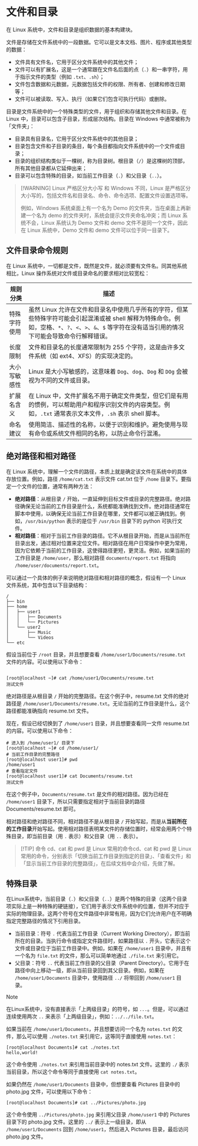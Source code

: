 # 文件和目录

在 Linux 系统中，文件和目录是组织数据的基本构建块。

文件是存储在文件系统中的一段数据。它可以是文本文档、图片、程序或其他类型的数据：

- 文件具有文件名，它用于区分文件系统中的其他文件；
- 文件可以有扩展名，这是一个通常跟在文件名后面的点（`.`）和一串字符，用于指示文件的类型（例如 `.txt`、`.sh`）；
- 文件包含数据和元数据，元数据包括文件的权限、所有者、创建和修改日期等；
- 文件可以被读取、写入、执行（如果它们包含可执行代码）或删除。

目录是文件系统中的一个特殊类型的文件，用于组织和存储其他文件和目录。在 Linux 中，目录可以包含子目录，形成层次结构。目录在 Windows 中通常被称为「文件夹」：

- 目录具有目录名，它用于区分文件系统中的其他目录；
- 目录包含文件和子目录的条目，每个条目都指向文件系统中的一个文件或目录；
- 目录的组织结构类似于一棵树，称为目录树。根目录（`/`）是这棵树的顶部，所有其他目录都从它延伸出来；
- 目录可以包含特殊的目录，如当前工作目录（`.`）和父目录（`..`）。

> [!WARNING] Linux 严格区分大小写
> 和 Windows 不同，Linux 是严格区分大小写的，包括文件名和目录名、命令、命令选项、配置文件设置选项等。
>
> 例如，Windows 系统桌面上有一个名为 Demo 的文件夹，当在桌面上再新建一个名为 demo 的文件夹时，系统会提示文件夹命名冲突；而 Linux 系统不会，Linux 系统认为 Demo 文件和 demo 文件不是同一个文件，因此在 Linux 系统中，Demo 文件和 demo 文件可以位于同一目录下。

## 文件目录命令规则

在 Linux 系统中，一切都是文件，既然是文件，就必须要有文件名。同其他系统相比，Linux 操作系统对文件或目录命名的要求相对比较宽松：

| 规则分类     | 描述                                                                                                                                                                                                     |
| ------------ | -------------------------------------------------------------------------------------------------------------------------------------------------------------------------------------------------------- |
| 特殊字符使用 | 虽然 Linux 允许在文件和目录名中使用几乎所有的字符，但某些特殊字符可能会引起混淆或被 shell 解释为特殊命令。例如，空格、`*`、`?`、`<`、`>`、`&`、`$` 等字符在没有适当引用的情况下可能会导致命令行解释错误。 |
| 长度限制     | 文件和目录名的长度通常限制为 255 个字符，这是由许多文件系统（如 ext4、XFS）的实现决定的。                                                                                                                |
| 大小写敏感性 | Linux 是大小写敏感的，这意味着 `Dog`、`dog`、`Dog` 和 `DOg` 会被视为不同的文件或目录。                                                                                                                   |
| 扩展名含义   | 在 Linux 中，文件扩展名不用于确定文件类型，但它们是有用的惯例，可以帮助用户和程序识别文件的内容类型。例如，`.txt` 通常表示文本文件，`.sh` 表示 shell 脚本。                                                  |
| 命名建议     | 使用简洁、描述性的名称，以便于识别和维护。避免使用与现有命令或系统文件相同的名称，以防止命令行混淆。                                                                                                     |

## 绝对路径和相对路径

在 Linux 系统中，理解一个文件的路径，本质上就是确定该文件在系统中的具体存放位置。例如，路径 `/home/cat.txt` 表示文件 cat.txt 位于 `/home` 目录下。要指定一个文件的位置，通常有两种方法：

- **绝对路径**：从根目录 `/` 开始，一直延伸到目标文件或目录的完整路径。绝对路径确保无论当前的工作目录是什么，系统都能准确找到文件。绝对路径通常在脚本中使用，以确保无论当前工作目录在哪里，文件都可以被正确找到。例如，`/usr/bin/python` 表示的是位于 `/usr/bin` 目录下的 python 可执行文件。
- **相对路径**：相对于当前工作目录的路径。它不从根目录开始，而是从当前所在目录出发，通过相对位置来定位文件。相对路径在用户日常操作中更为常用，因为它依赖于当前的工作目录，这使得路径更短，更灵活。例如，如果当前的工作目录是 `/home/user`，那么相对路径 `documents/report.txt` 将指向 `/home/user/documents/report.txt`。

可以通过一个具体的例子来说明绝对路径和相对路径的概念，假设有一个 Linux 文件系统，其中包含以下目录结构：

```shell
/
├── bin
├── home
│   ├── user1
│   │   ├── Documents
│   │   └── Pictures
│   └── user2
│       ├── Music
│       └── Videos
└── etc
```

假设当前位于 `/root` 目录，并且想要查看 `/home/user1/Documents/resume.txt` 文件的内容。可以使用以下命令：

```shell

[root@localhost ~]# cat /home/user1/Documents/resume.txt
测试文件
```

绝对路径是从根目录 `/` 开始的完整路径。在这个例子中，resume.txt 文件的绝对路径是 `/home/user1/Documents/resume.txt`。无论当前的工作目录是什么，这个路径都能准确指向 resume.txt 文件。

现在，假设已经切换到了 `/home/user1` 目录，并且想要查看同一文件 resume.txt 的内容。可以使用以下命令：

```shell
# 进入到 /home/user1/ 目录下
[root@localhost ~]# cd /home/user1/
# 当前工作目录的完整路径
[root@localhost user1]# pwd
/home/user1
# 查看指定文件
[root@localhost user1]# cat Documents/resume.txt
测试文件
```

在这个例子中，`Documents/resume.txt` 是文件的相对路径。因为已经在 `/home/user1` 目录下，所以只需要指定相对于当前目录的路径 Documents/resume.txt 即可。

相对路径和绝对路径不同，相对路径不是从根目录 `/` 开始写起，而是从**当前所在的工作目录**开始写起。使用相对路径表明某文件的存储位置时，经常会用两个个特殊目录，即当前目录（用 `.` 表示）和父目录（用 `..` 表示）。

> [!TIP] 命令
> cd、cat 和 pwd 是 Linux 常用的命令cd、cat 和 pwd 是 Linux 常用的命令，分别表示「切换当前工作目录到指定的目录」、「查看文件」和「显示当前工作目录的完整路径」，在后续文档中会介绍，先做了解。

## 特殊目录

在Linux系统中，当前目录（`.`）和父目录（`..`）是两个特殊的目录（这两个目录项实际上是一种特殊的硬链接），它们用于表示文件系统中的位置，但并不对应于实际的物理目录。这两个符号在文件路径中非常有用，因为它们允许用户在不明确指定完整路径的情况下引用目录。

- 当前目录：符号 `.` 代表当前工作目录（Current Working Directory），即当前所在的目录。当执行命令或指定文件路径时，如果路径以 `.` 开头，它表示这个文件或目录位于当前工作目录中。例如，如果在 `/home/user1` 目录中，并且有一个名为 `file.txt` 的文件，那么可以简单地通过 `./file.txt` 来引用它。
- 父目录：符号 `..` 代表当前工作目录的父目录（Parent Directory）。它用于在路径中向上移动一级，即从当前目录回到其父目录。例如，如果在 `/home/user1/Documents` 目录中，使用路径 `../` 将带回到 `/home/user1` 目录。

> [!NOTE]
> 在Linux系统中，没有直接表示「上两级目录」的符号，如 `...`。但是，可以通过连续使用两次 `..` 来表示「上两级目录」，例如：`../../file.txt`。

如果当前在 `/home/user1/Documents`，并且想要访问一个名为 `notes.txt` 的文件，那么可以使用 `./notes.txt` 来引用它，这等同于直接使用 `notes.txt`：

```shell
[root@localhost Documents]# cat ./notes.txt
hello,world!
```

这个命令使用 `./notes.txt` 来引用当前目录中的 notes.txt 文件。这里的 `./` 表示当前目录，所以这个命令等同于直接使用 `cat notes.txt`。

如果仍然在 `/home/user1/Documents` 目录中，但想要查看 Pictures 目录中的 photo.jpg 文件，可以使用以下命令：

```shell
[root@localhost Documents]# cat ../Pictures/photo.jpg
```

这个命令使用 `../Pictures/photo.jpg` 来引用父目录 `/home/user1` 中的 Pictures 目录下的 photo.jpg 文件。这里的 `../` 表示上一级目录，即从 `/home/user1/Documents` 回到 `/home/user1`，然后进入 Pictures 目录，最后访问 photo.jpg 文件。
